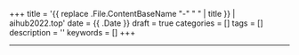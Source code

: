 +++
title = '{{ replace .File.ContentBaseName "-" " " | title }} | aihub2022.top'
date = {{ .Date }}
draft = true
categories = []
tags = []
description = ''
keywords = []
+++

---
<!-- 
- [官网](https://openai.com/blog/navigating-the-challenges-and-opportunities-of-synthetic-voices)
- 本文
    - [博客 - 从零开始学AI](https://blog.aihub2022.top/post/openai-introduce-voice-engine/)
    - [微信 - 从零开始学AI](https://mp.weixin.qq.com/s?__biz=MzA3MDIyNTgzNA==&mid=2649976740&idx=1&sn=3b2cb706a1036379e9343215af6af520&chksm=86c7d561b1b05c774258ff3d38dc2a1c26bf1e3756d8fc8d0ef3000286ddcae63777e80b8bc5&token=449037386&lang=zh_CN#rd)
    - [CSDN - 从零开始学AI](https://blog.csdn.net/mahone3297/article/details/137224494)
    - [知乎 - 从零开始学AI](https://zhuanlan.zhihu.com/p/690117838) -->
